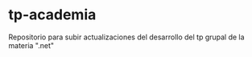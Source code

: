 # tp-academia
Repositorio para subir actualizaciones del desarrollo del tp grupal de la materia ".net"

